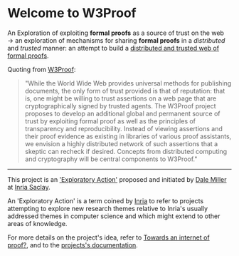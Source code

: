 # Welcome to W3Proof 

An Exploration of exploiting **formal proofs** as a source of trust on the web &rarr; an exploration of mechanisms for sharing **formal proofs** in a *distributed* and *trusted* manner: an attempt to build a [distributed and trusted web of formal proofs](https://hal.archives-ouvertes.fr/hal-02468229/).


Quoting from [W3Proof](https://www.inria.fr/en/w3proof): 

> "While the World Wide Web provides universal methods for publishing documents, the only form of trust provided is that of reputation: that is, one might be willing to trust assertions on a web page that are cryptographically signed by trusted agents.  The W3Proof project proposes to develop an additional global and permanent source of trust by exploiting formal proof as well as the principles of transparency and reproducibility.  Instead of viewing assertions and their proof evidence as existing in libraries of various proof assistants, we envision a highly distributed network of such assertions that a skeptic can recheck if desired.  Concepts from distributed computing and cryptography will be central components to W3Proof."

-----------------

This project is an ['Exploratory Action'](https://www.inria.fr/en/w3proof) proposed and initiated by [Dale Miller](http://www.lix.polytechnique.fr/Labo/Dale.Miller/) at [Inria Saclay](https://www.inria.fr/en/inria-saclay-centre).

An 'Exploratory Action' is a term coined by [Inria](https://www.inria.fr/en/inria-saclay-centre) to refer to projects attempting to explore new research themes relative to Inria's usually addressed themes in computer science and which might extend to other areas of knowledge.

For more details on the project's idea, refer to [Towards an internet of proof?](https://www.inria.fr/en/towards-internet-proof), and to the [projects's documentation](https://innofarah.github.io/w3proof-docs/).
